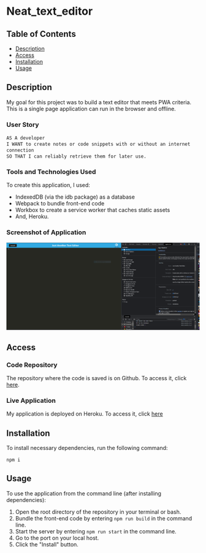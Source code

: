 # Neat_text_editor

## Table of Contents

* [Description](#description)
* [Access](#access)
* [Installation](#installation)
* [Usage](#usage)

## Description

My goal for this project was to build a text editor that meets PWA criteria. This is a single page application can run in the browser and offline.

### User Story

```
AS A developer
I WANT to create notes or code snippets with or without an internet connection
SO THAT I can reliably retrieve them for later use.
```

### Tools and Technologies Used

To create this application, I used:
- IndexedDB (via the idb package) as a database
- Webpack to bundle front-end code
- Workbox to create a service worker that caches static assets
- And, Heroku.

### Screenshot of Application
![Screenshot of application](./media/Texteditorexample.PNG)


## Access

### Code Repository

The repository where the code is saved is on Github. To access it, click [here](https://github.com/Frostysnacks/Neat_text_editor).

### Live Application

My application is deployed on Heroku. To access it, click [here](https://evening-caverns-76440.herokuapp.com/)

## Installation

To install necessary dependencies, run the following command:

```
npm i
```

## Usage

To use the application from the command line (after installing dependencies):
1. Open the root directory of the repository in your terminal or bash.
2. Bundle the front-end code by entering ```npm run build``` in the command line.
3. Start the server by entering ```npm run start``` in the command line.
4. Go to the port on your local host.
5. Click the "Install" button.



